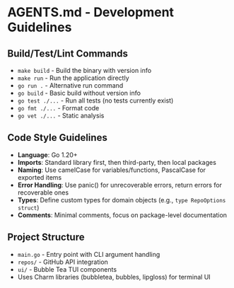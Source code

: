 # AGENTS.md - Development Guidelines

## Build/Test/Lint Commands
- `make build` - Build the binary with version info
- `make run` - Run the application directly
- `go run .` - Alternative run command
- `go build` - Basic build without version info
- `go test ./...` - Run all tests (no tests currently exist)
- `go fmt ./...` - Format code
- `go vet ./...` - Static analysis

## Code Style Guidelines
- **Language**: Go 1.20+
- **Imports**: Standard library first, then third-party, then local packages
- **Naming**: Use camelCase for variables/functions, PascalCase for exported items
- **Error Handling**: Use panic() for unrecoverable errors, return errors for recoverable ones
- **Types**: Define custom types for domain objects (e.g., `type RepoOptions struct`)
- **Comments**: Minimal comments, focus on package-level documentation

## Project Structure
- `main.go` - Entry point with CLI argument handling
- `repos/` - GitHub API integration
- `ui/` - Bubble Tea TUI components
- Uses Charm libraries (bubbletea, bubbles, lipgloss) for terminal UI